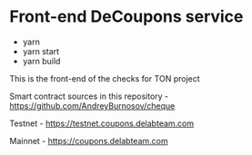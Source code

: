 # Front-end DeCoupons service

- yarn
- yarn start
- yarn build

This is the front-end of the checks for TON project

Smart contract sources in this repository - https://github.com/AndreyBurnosov/cheque

Testnet - https://testnet.coupons.delabteam.com

Mainnet - https://coupons.delabteam.com

